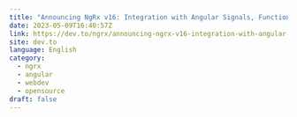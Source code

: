 ```yaml
---
title: "Announcing NgRx v16: Integration with Angular Signals, Functional Effects, Standalone Schematics, and more!"
date: 2023-05-09T16:40:57Z
link: https://dev.to/ngrx/announcing-ngrx-v16-integration-with-angular-signals-functional-effects-standalone-schematics-and-more-5gk6?utm_medium=RSS&utm_source=news.12bit.vn
site: dev.to
language: English
category:
  - ngrx
  - angular
  - webdev
  - opensource
draft: false
---
```

